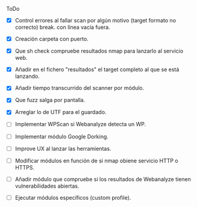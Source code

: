 ToDo
- [x] Control errores al fallar scan por algún motivo (target formato no correcto) break. con línea vacía fuera.
- [x] Creación carpeta con puerto.
- [x] Que sh check compruebe resultados nmap para lanzarlo al servicio web.
- [x] Añadir en el fichero "resultados" el target completo al que se está lanzando.
- [x] Añadir tiempo transcurrido del scanner por módulo.
- [x] Que fuzz salga por pantalla.
- [x] Arreglar lo de UTF para el guardado.
- [ ] Implementar WPScan si Webanalyze detecta un WP.
- [ ] Implementar módulo Google Dorking.
- [ ] Improve UX al lanzar las herramientas.
- [ ] Modificar módulos en función de si nmap obiene servicio HTTP o HTTPS.
- [ ] Añadir módulo que compruebe si los resultados de Webanalyze tienen vulnerabilidades abiertas.
- [ ] Ejecutar módulos específicos (custom profile).

